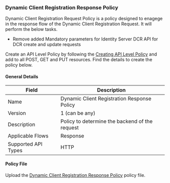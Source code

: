 ### Dynamic Client Registration Response Policy

Dynamic Client Registration Request Policy is a policy designed to enagege in the response flow of the Dynamic Client Registration Request. It will perform the below tasks.

- Remove added Mandatory parameters for Identity Server DCR API for DCR create and update requests

Create an API Level Policy by following the [Creating API Level Policy](../learn/create-policies.md) and add to all POST, GET and PUT resources. Find the details to create the policy below.

#### General Details

| Field | Description |
| ----- | ----------- |
| Name | Dynamic Client Registration Response Policy |
| Version | 1 (can be any) |
| Description | Policy to determine the backend of the request |
| Applicable Flows | Response |
| Supported API Types | HTTP |

#### Policy File

Upload the [Dynamic Client Registration Response Policy](https://github.com/wso2/financial-services-apim-mediation-policies/blob/main/dynamic-client-registration/dynamicClientRegistrationResponsePolicy.j2) policy file.
